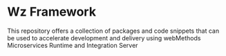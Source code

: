 # Wz Framework

This repository offers a collection of packages and code snippets that can be used to accelerate development and delivery using webMethods Microservices Runtime and Integration Server


